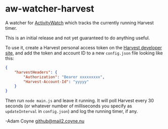 # aw-watcher-harvest

A watcher for [ActivityWatch](https://activitywatch.net/) which tracks the currently running Harvest timer.

This is an initial release and not yet guaranteed to do anything useful.

To use it, create a Harvest personal access token on the [Harvest developer site](https://id.getharvest.com/developers), and add the token and account ID to a new `config.json` file looking like this:

```json
{
    "harvestHeaders": {
        "Authorization": "Bearer xxxxxxxxx",
        "Harvest-Account-Id": "yyyyy"
    }
}
```

Then run `node main.js` and leave it running. It will poll Harvest every 30 seconds (or whatever number of milliseconds you specify as `updateInterval` in `config.json`) and log the running timer, if any.

-Adam Coyne github@mail2.coyne.nu